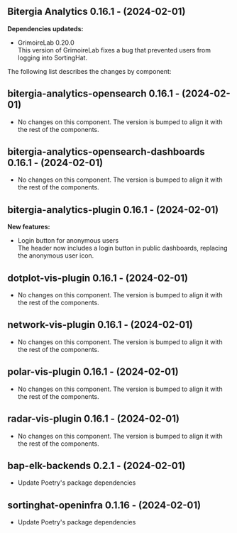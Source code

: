 ## Bitergia Analytics 0.16.1 - (2024-02-01)

**Dependencies updateds:**

 * GrimoireLab 0.20.0\
   This version of GrimoireLab fixes a bug that prevented users from
   logging into SortingHat.

The following list describes the changes by component:

  ## bitergia-analytics-opensearch 0.16.1 - (2024-02-01)
  
  * No changes on this component. The version is bumped to align it
    with the rest of the components.
  ## bitergia-analytics-opensearch-dashboards 0.16.1 - (2024-02-01)
  
  * No changes on this component. The version is bumped to align it
    with the rest of the components.
## bitergia-analytics-plugin 0.16.1 - (2024-02-01)

**New features:**

 * Login button for anonymous users\
   The header now includes a login button in public dashboards, replacing
   the anonymous user icon.

  ## dotplot-vis-plugin 0.16.1 - (2024-02-01)
  
  * No changes on this component. The version is bumped to align it
    with the rest of the components.
  ## network-vis-plugin 0.16.1 - (2024-02-01)
  
  * No changes on this component. The version is bumped to align it
    with the rest of the components.
  ## polar-vis-plugin 0.16.1 - (2024-02-01)
  
  * No changes on this component. The version is bumped to align it
    with the rest of the components.
  ## radar-vis-plugin 0.16.1 - (2024-02-01)
  
  * No changes on this component. The version is bumped to align it
    with the rest of the components.


  ## bap-elk-backends 0.2.1 - (2024-02-01)
  
  * Update Poetry's package dependencies
  ## sortinghat-openinfra 0.1.16 - (2024-02-01)
  
  * Update Poetry's package dependencies
